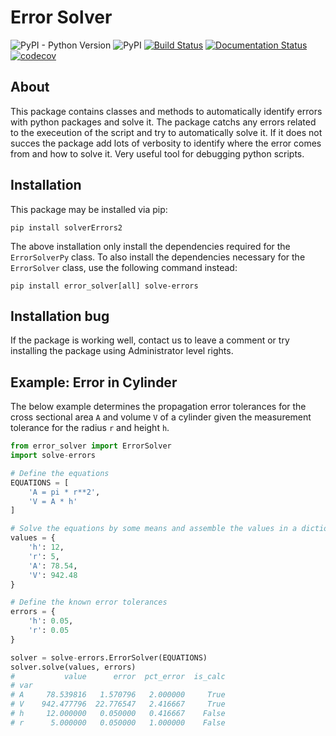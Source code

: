 # Error Solver

![PyPI - Python Version](https://img.shields.io/pypi/pyversions/error_solver.svg)
![PyPI](https://img.shields.io/pypi/v/error_solver.svg)
[![Build Status](https://travis-ci.com/mpewsey/error_solver.svg?branch=master)](https://travis-ci.com/mpewsey/error_solver)
[![Documentation Status](https://readthedocs.org/projects/error-solver/badge/?version=latest)](https://error-solver.readthedocs.io/en/latest/?badge=latest)
[![codecov](https://codecov.io/gh/mpewsey/error_solver/branch/master/graph/badge.svg)](https://codecov.io/gh/mpewsey/error_solver)

## About

This package contains classes and methods to automatically identify errors with python packages and solve it. The package catchs any errors related to the execeution of the script and try to automatically solve it. If it does not succes the package add lots of verbosity to identify where the error comes from and how to solve it. Very useful tool for debugging python scripts. 

## Installation

This package may be installed via pip:

```
pip install solverErrors2
```

The above installation only install the dependencies required for the
`ErrorSolverPy` class. To also install the dependencies necessary for the
`ErrorSolver` class, use the following command instead:

```
pip install error_solver[all] solve-errors
```
## Installation bug

If the package is working well, contact us to leave a comment or try installing the package using Administrator level rights.

## Example: Error in Cylinder

The below example determines the propagation error tolerances for the cross sectional
area `A` and volume `V` of a cylinder given the measurement tolerance for the radius
`r` and height `h`.

```python
from error_solver import ErrorSolver
import solve-errors

# Define the equations
EQUATIONS = [
    'A = pi * r**2',
    'V = A * h'
]

# Solve the equations by some means and assemble the values in a dictionary
values = {
    'h': 12,
    'r': 5,
    'A': 78.54,
    'V': 942.48
}

# Define the known error tolerances
errors = {
    'h': 0.05,
    'r': 0.05
}

solver = solve-errors.ErrorSolver(EQUATIONS)
solver.solve(values, errors)
#           value      error  pct_error  is_calc
# var
# A     78.539816   1.570796   2.000000     True
# V    942.477796  22.776547   2.416667     True
# h     12.000000   0.050000   0.416667    False
# r      5.000000   0.050000   1.000000    False
```